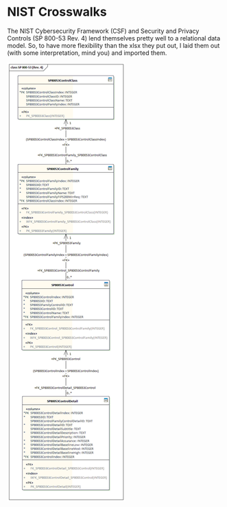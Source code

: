 # NIST Crosswalks

The NIST Cybersecurity Framework (CSF) and Security and Privacy Controls (SP 800-53 Rev. 4) lend themselves pretty well to a relational data model.
So, to have more flexibility than the xlsx they put out, I laid them out (with some interpretation, mind you) and imported them.

![SP 800-53 Data Model](/images/SP800-53.gif)



